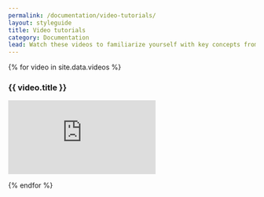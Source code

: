 ```yaml
---
permalink: /documentation/video-tutorials/
layout: styleguide
title: Video tutorials
category: Documentation
lead: Watch these videos to familiarize yourself with key concepts from USWDS and open source development.
---
```


{% for video in site.data.videos %}

### {{ video.title }}

<div class="usa-embed-container">
  <iframe src="https://www.youtube.com/embed/{{ video.id }}" frameborder="0" allowfullscreen></iframe>
</div>

{% endfor %}
